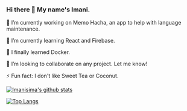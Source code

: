 ### Hi there 👋 My name's Imani.

🔭 I’m currently working on Memo Hacha, an app to help with language maintenance.

🌱 I’m currently learning React and Firebase.

🐳  I finally learned Docker.

👯 I’m looking to collaborate on any project. Let me know!

⚡ Fun fact: I don't like Sweet Tea or Coconut.

[![Imanisima's github stats](https://github-readme-stats.vercel.app/api?username=Imanisima&theme=nightowl&show_icons=true)](https://github.com/Imanisima/github-readme-stats)

[![Top Langs](https://github-readme-stats.vercel.app/api/top-langs/?username=Imanisima&theme=nightowl)](https://github.com/Imanisima/github-readme-stats)
